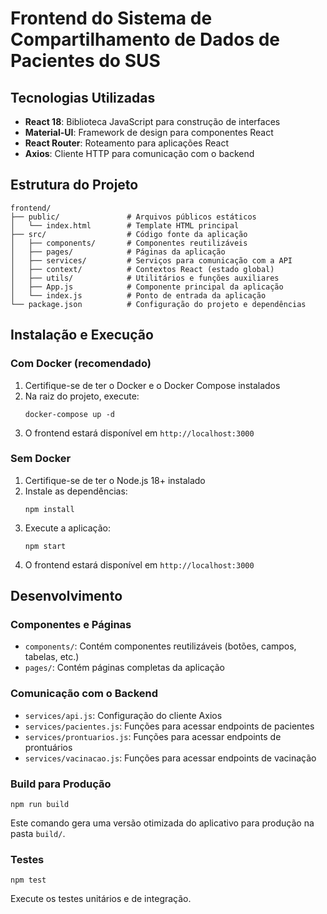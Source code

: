 # Frontend do Sistema de Compartilhamento de Dados de Pacientes do SUS

## Tecnologias Utilizadas

- **React 18**: Biblioteca JavaScript para construção de interfaces
- **Material-UI**: Framework de design para componentes React
- **React Router**: Roteamento para aplicações React
- **Axios**: Cliente HTTP para comunicação com o backend

## Estrutura do Projeto

```
frontend/
├── public/               # Arquivos públicos estáticos
│   └── index.html        # Template HTML principal
├── src/                  # Código fonte da aplicação
│   ├── components/       # Componentes reutilizáveis
│   ├── pages/            # Páginas da aplicação
│   ├── services/         # Serviços para comunicação com a API
│   ├── context/          # Contextos React (estado global)
│   ├── utils/            # Utilitários e funções auxiliares
│   ├── App.js            # Componente principal da aplicação
│   └── index.js          # Ponto de entrada da aplicação
└── package.json          # Configuração do projeto e dependências
```

## Instalação e Execução

### Com Docker (recomendado)

1. Certifique-se de ter o Docker e o Docker Compose instalados
2. Na raiz do projeto, execute:
   ```
   docker-compose up -d
   ```
3. O frontend estará disponível em `http://localhost:3000`

### Sem Docker

1. Certifique-se de ter o Node.js 18+ instalado
2. Instale as dependências:
   ```
   npm install
   ```
3. Execute a aplicação:
   ```
   npm start
   ```
4. O frontend estará disponível em `http://localhost:3000`

## Desenvolvimento

### Componentes e Páginas

- `components/`: Contém componentes reutilizáveis (botões, campos, tabelas, etc.)
- `pages/`: Contém páginas completas da aplicação

### Comunicação com o Backend

- `services/api.js`: Configuração do cliente Axios
- `services/pacientes.js`: Funções para acessar endpoints de pacientes
- `services/prontuarios.js`: Funções para acessar endpoints de prontuários
- `services/vacinacao.js`: Funções para acessar endpoints de vacinação

### Build para Produção

```
npm run build
```

Este comando gera uma versão otimizada do aplicativo para produção na pasta `build/`.

### Testes

```
npm test
```

Execute os testes unitários e de integração. 
